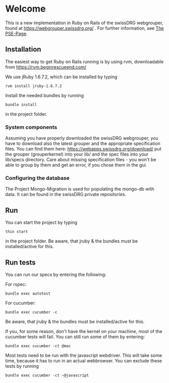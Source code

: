 # Welcome

This is a new implementation in Ruby on Rails of the swissDRG webgrouper, 
found at https://webgrouper.swissdrg.org/ . For further information, see [The PSE-Page](http://pym.unibe.ch/pse/wiki/doku.php?id=pse1:home).

## Installation

The easiest way to get Ruby on Rails running is by using rvm, downloadable from https://rvm.beginrescueend.com/

We use jRuby 1.6.7.2, which can be installed by typing

	rvm install jruby-1.6.7.2
	
Install the needed bundles by running

	bundle install
	
in the project folder.

### System components

Assuming you have properly downloaded the swissDRG webgrouper, you have to download also the 
latest grouper and the appropriate specification files. 
You can find them here: https://webapps.swissdrg.org/download/
put the grouper (grouperkernel) into your lib/ and the spec files into your lib/specs directory.
Care about missing specification files - you won't be able to group by them
and get an error, if you chose them in the gui.

### Configuring the database

The Project Mongo-Migration is used for populating the mongo-db with data. It can be found in the swissDRG private repositories.
	
## Run

You can start the project by typing
	
	thin start

in the project folder. Be aware, that jruby & the bundles must be installed/active for this.

## Run tests

You can run our specs by entering the following:

For rspec:

	bundle exec autotest

For cucumber:

	bundle exec cucumber -c
	
Be aware, that jruby & the bundles must be installed/active for this.

If you, for some reason, don't have the kernel on your machine, most of the cucumber tests will fail.
You can still run some of them by entering:
  
  	bundle exec cucumber -ct @mac
  	
Most tests need to be run with the javascript webdriver. This will take some time, 
because it has to run in an actual webbrowser. You can exclude these tests by running

    bundle exec cucumber -ct ~@javascript
    
